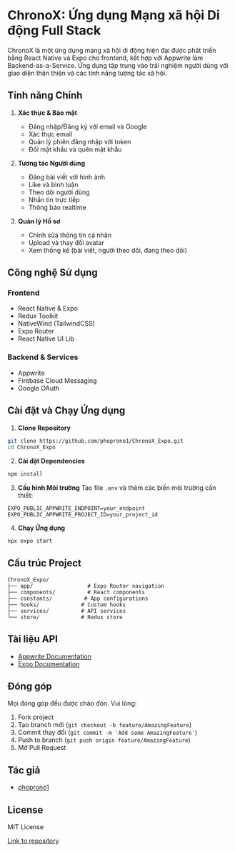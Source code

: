 # ChronoX: Ứng dụng Mạng xã hội Di động Full Stack

ChronoX là một ứng dụng mạng xã hội di động hiện đại được phát triển bằng React Native và Expo cho frontend, kết hợp với Appwrite làm Backend-as-a-Service. Ứng dụng tập trung vào trải nghiệm người dùng với giao diện thân thiện và các tính năng tương tác xã hội.

## Tính năng Chính

1. **Xác thực & Bảo mật**
   - Đăng nhập/Đăng ký với email và Google
   - Xác thực email
   - Quản lý phiên đăng nhập với token
   - Đổi mật khẩu và quên mật khẩu

2. **Tương tác Người dùng**
   - Đăng bài viết với hình ảnh
   - Like và bình luận
   - Theo dõi người dùng
   - Nhắn tin trực tiếp
   - Thông báo realtime

3. **Quản lý Hồ sơ**
   - Chỉnh sửa thông tin cá nhân
   - Upload và thay đổi avatar
   - Xem thống kê (bài viết, người theo dõi, đang theo dõi)

## Công nghệ Sử dụng

### Frontend
- React Native & Expo
- Redux Toolkit
- NativeWind (TailwindCSS)
- Expo Router
- React Native UI Lib

### Backend & Services
- Appwrite
- Firebase Cloud Messaging
- Google OAuth

## Cài đặt và Chạy Ứng dụng

1. **Clone Repository**
```bash
git clone https://github.com/phoprono1/ChronoX_Expo.git
cd ChronoX_Expo
```

2. **Cài đặt Dependencies**
```bash
npm install
```

3. **Cấu hình Môi trường**
Tạo file `.env` và thêm các biến môi trường cần thiết:
```env
EXPO_PUBLIC_APPWRITE_ENDPOINT=your_endpoint
EXPO_PUBLIC_APPWRITE_PROJECT_ID=your_project_id
```

4. **Chạy Ứng dụng**
```bash
npx expo start
```

## Cấu trúc Project
```
ChronoX_Expo/
├── app/                 # Expo Router navigation
├── components/          # React components
├── constants/          # App configurations
├── hooks/             # Custom hooks
├── services/          # API services
└── store/             # Redux store
```

## Tài liệu API
- [Appwrite Documentation](https://appwrite.io/docs)
- [Expo Documentation](https://docs.expo.dev/)

## Đóng góp
Mọi đóng góp đều được chào đón. Vui lòng:
1. Fork project
2. Tạo branch mới (`git checkout -b feature/AmazingFeature`)
3. Commit thay đổi (`git commit -m 'Add some AmazingFeature'`)
4. Push to branch (`git push origin feature/AmazingFeature`)
5. Mở Pull Request

## Tác giả
- [phoprono1](https://github.com/phoprono1)

## License
MIT License

[Link to repository](https://github.com/phoprono1/ChronoX_Expo)
